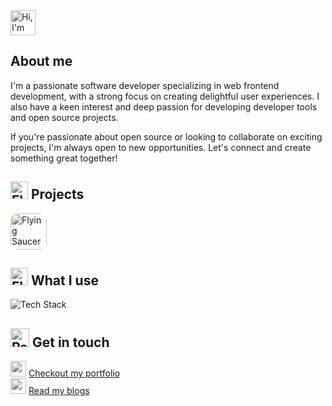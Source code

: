 <img src="https://raw.githubusercontent.com/Tarikul-Islam-Anik/Animated-Fluent-Emojis/master/Emojis/Activities/Jack-O-Lantern.png" alt="Hi, I'm Zeyar Paing" width="40" height="40" />

## About me

I'm a passionate software developer specializing in web frontend development, with a strong focus on creating delightful user experiences. I also have a keen interest and deep passion for developing developer tools and open source projects.

If you're passionate about open source or looking to collaborate on exciting projects, I'm always open to new opportunities. Let's connect and create something great together!

<!-- [![](https://visitcount.itsvg.in/api?id=ZeyarPaing&icon=1&color=8)](https://visitcount.itsvg.in) -->

## <img src="https://raw.githubusercontent.com/Tarikul-Islam-Anik/Animated-Fluent-Emojis/master/Emojis/Travel%20and%20places/Rocket.png" alt="Flying Saucer" width="28" height="28" /> Projects

[<img src="https://rezeve.zendesk.com/embeddable/avatars/17312822610713" alt="Flying Saucer" width="58" height="58" style="border-radius: 12px" />](https://rezeve.com/)

## <img src="https://raw.githubusercontent.com/Tarikul-Islam-Anik/Animated-Fluent-Emojis/master/Emojis/Travel%20and%20places/Flying%20Saucer.png" alt="Flying Saucer" width="28" height="28" /> What I use

![Tech Stack](https://skillicons.dev/icons?i=ts,js,react,vuejs,flutter,nextjs,redux,tailwind,prisma,nodejs,go,neovim&perline=6)
<!-- 
## <img src="https://raw.githubusercontent.com/Tarikul-Islam-Anik/Animated-Fluent-Emojis/master/Emojis/Objects/Bar%20Chart.png" alt="Bar chart" width="28" height="28" /> GitHub stats

![](https://github-readme-stats.vercel.app/api?username=ZeyarPaing&theme=dark&hide_border=false&include_all_commits=true&count_private=true)<br/>

![](https://github-readme-stats.vercel.app/api/top-langs/?username=ZeyarPaing&theme=dark&hide_border=false&include_all_commits=true&count_private=true&layout=compact&exclude_repo=react-tailwind-boilar)
 -->
## <img src="https://raw.githubusercontent.com/Tarikul-Islam-Anik/Animated-Fluent-Emojis/master/Emojis/Travel%20and%20places/Parachute.png" alt="Party Popper" width="30" height="30" /> Get in touch

<img src="https://raw.githubusercontent.com/Tarikul-Islam-Anik/Animated-Fluent-Emojis/master/Emojis/Travel%20and%20places/Globe%20Showing%20Asia-Australia.png" width="25"/>&nbsp;[Checkout my portfolio](https://zeyar.dev/)<br/>
<img src="https://raw.githubusercontent.com/Tarikul-Islam-Anik/Animated-Fluent-Emojis/master/Emojis/Objects/Bookmark%20Tabs.png" width="25"/>&nbsp;[Read my blogs](https://zeyar.dev/blogs)<br/>
